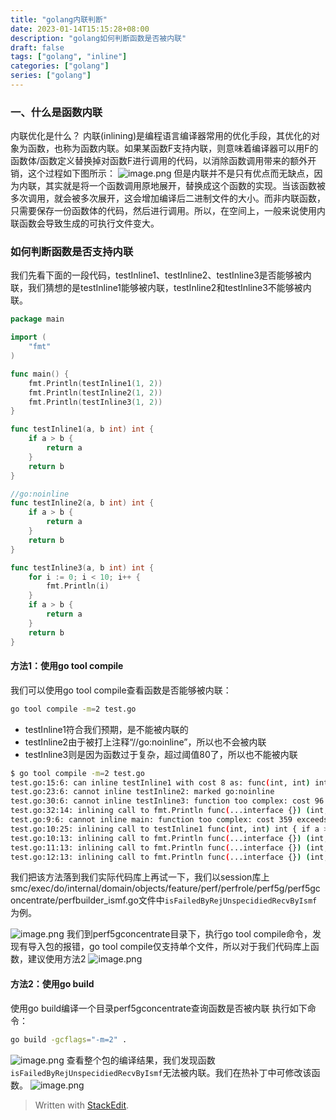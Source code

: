 ```yaml
---
title: "golang内联判断"
date: 2023-01-14T15:15:28+08:00
description: "golang如何判断函数是否被内联"
draft: false
tags: ["golang", "inline"]
categories: ["golang"]
series: ["golang"]
---
```

### 一、什么是函数内联
 内联优化是什么？
内联(inlining)是编程语言编译器常用的优化手段，其优化的对象为函数，也称为函数内联。如果某函数F支持内联，则意味着编译器可以用F的函数体/函数定义替换掉对函数F进行调用的代码，以消除函数调用带来的额外开销，这个过程如下图所示：
![image.png](https://tonybai.com/wp-content/uploads/understand-go-inlining-optimisations-by-example-2.png)
但是内联并不是只有优点而无缺点，因为内联，其实就是将一个函数调用原地展开，替换成这个函数的实现。当该函数被多次调用，就会被多次展开，这会增加编译后二进制文件的大小。而非内联函数，只需要保存一份函数体的代码，然后进行调用。所以，在空间上，一般来说使用内联函数会导致生成的可执行文件变大。

### 如何判断函数是否支持内联
我们先看下面的一段代码，testInline1、testInline2、testInline3是否能够被内联，我们猜想的是testInline1能够被内联，testInline2和testInline3不能够被内联。
```go
package main

import (
	"fmt"
)

func main() {
	fmt.Println(testInline1(1, 2))
	fmt.Println(testInline2(1, 2))
	fmt.Println(testInline3(1, 2))
}

func testInline1(a, b int) int {
	if a > b {
		return a
	}
	return b
}

//go:noinline
func testInline2(a, b int) int {
	if a > b {
		return a
	}
	return b
}

func testInline3(a, b int) int {
	for i := 0; i < 10; i++ {
		fmt.Println(i)
	}
	if a > b {
		return a
	}
	return b
}
```
#### 方法1：使用go tool compile
我们可以使用go tool compile查看函数是否能够被内联：
```bash
go tool compile -m=2 test.go
```
- testInline1符合我们预期，是不能被内联的
- testInline2由于被打上注释“//go:noinline”，所以也不会被内联
- testInline3则是因为函数过于复杂，超过阈值80了，所以也不能被内联
```bash
$ go tool compile -m=2 test.go
test.go:15:6: can inline testInline1 with cost 8 as: func(int, int) int { if a > b { return a }; return b }
test.go:23:6: cannot inline testInline2: marked go:noinline
test.go:30:6: cannot inline testInline3: function too complex: cost 96 exceeds budget 80
test.go:32:14: inlining call to fmt.Println func(...interface {}) (int, error) { var fmt..autotmp_3 int; fmt..autotmp_3 = <nil>; var fmt..autotmp_4 error; fmt..autotmp_4 = <nil>; fmt..autotmp_3, fmt..autotmp_4 = fmt.Fprintln(io.Writer(os.Stdout), fmt.a...); return fmt..autotmp_3, fmt..autotmp_4 }
test.go:9:6: cannot inline main: function too complex: cost 359 exceeds budget 80
test.go:10:25: inlining call to testInline1 func(int, int) int { if a > b { return a }; return b }
test.go:10:13: inlining call to fmt.Println func(...interface {}) (int, error) { var fmt..autotmp_3 int; fmt..autotmp_3 = <nil>; var fmt..autotmp_4 error; fmt..autotmp_4 = <nil>; fmt..autotmp_3, fmt..autotmp_4 = fmt.Fprintln(io.Writer(os.Stdout), fmt.a...); return fmt..autotmp_3, fmt..autotmp_4 }
test.go:11:13: inlining call to fmt.Println func(...interface {}) (int, error) { var fmt..autotmp_3 int; fmt..autotmp_3 = <nil>; var fmt..autotmp_4 error; fmt..autotmp_4 = <nil>; fmt..autotmp_3, fmt..autotmp_4 = fmt.Fprintln(io.Writer(os.Stdout), fmt.a...); return fmt..autotmp_3, fmt..autotmp_4 }
test.go:12:13: inlining call to fmt.Println func(...interface {}) (int, error) { var fmt..autotmp_3 int; fmt..autotmp_3 = <nil>; var fmt..autotmp_4 error; fmt..autotmp_4 = <nil>; fmt..autotmp_3, fmt..autotmp_4 = fmt.Fprintln(io.Writer(os.Stdout), fmt.a...); return fmt..autotmp_3, fmt..autotmp_4 }

```

我们把该方法落到我们实际代码库上再试一下，我们以session库上smc/exec/do/internal/domain/objects/feature/perf/perfrole/perf5g/perf5gconcentrate/perfbuilder_ismf.go文件中`isFailedByRejUnspecidiedRecvByIsmf`为例。

![image.png](http://image.huawei.com/tiny-lts/v1/images/e3c38b9c091eac0bf3326f95dc03ae37_1119x212.png@900-0-90-f.png)
我们到perf5gconcentrate目录下，执行go tool compile命令，发现有导入包的报错，go tool compile仅支持单个文件，所以对于我们代码库上函数，建议使用方法2
![image.png](http://image.huawei.com/tiny-lts/v1/images/396adce310b9777dbb56f68a28ae9e10_1655x114.png@900-0-90-f.png)

#### 方法2：使用go build
使用go build编译一个目录perf5gconcentrate查询函数是否被内联
执行如下命令：
```bash
go build -gcflags="-m=2" .
```
![image.png](http://image.huawei.com/tiny-lts/v1/images/6f53b53753415b4d232e895ced294295_1898x101.png@900-0-90-f.png)
查看整个包的编译结果，我们发现函数`isFailedByRejUnspecidiedRecvByIsmf`无法被内联。我们在热补丁中可修改该函数。
![image.png](http://image.huawei.com/tiny-lts/v1/images/123b39a288b8d9c7a691e7a9198ef3f5_1548x140.png@900-0-90-f.png)




> Written with [StackEdit](https://stackedit.io/).
<!--stackedit_data:
eyJoaXN0b3J5IjpbMTkwMzk4NTY0OCwtMTgwNDcxNjQ2Nl19
-->